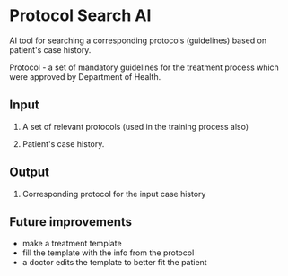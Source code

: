 # Protocol Search AI 

AI tool for searching a corresponding protocols (guidelines) based on patient's case history. 

Protocol - a set of mandatory guidelines for the treatment process which were approved by Department of Health.


## Input 

1. A set of relevant protocols (used in the training process also)

2. Patient's case history.

## Output

1. Corresponding protocol for the input case history

## Future improvements

- make a treatment template
- fill the template with the info from the protocol 
- a doctor edits the template to better fit the patient
